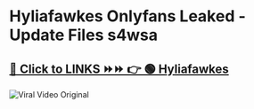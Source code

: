 
 # Hyliafawkes Onlyfans Leaked - Update Files s4wsa

## <h2><a href="https://clipsfans.com/Hyliafawkes&ref=git">🔗 Click to LINKS ⏩⏩ 👉 🟢 Hyliafawkes </a></h2>

<a href="https://clipsfans.com/Hyliafawkes&ref=git" rel="nofollow" data-target="animated-image.originalLink"><img src="https://i.ibb.co.com/xMMVF88/686577567.gif" alt="Viral Video Original" style="max-width: 100%; display: inline-block;" data-target="animated-image.originalImage"></a>

